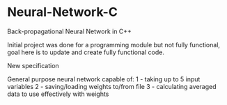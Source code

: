 # Neural-Network-C
Back-propagational Neural Network in C++

Initial project was done for a programming module but not fully functional, goal here is to update and create fully functional code.

New specification

General purpose neural network capable of:
1 - taking up to 5 input variables
2 - saving/loading weights to/from file
3 - calculating averaged data to use effectively with weights
